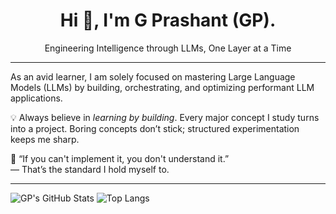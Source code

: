 <h1 align="center">Hi 👋, I'm G Prashant (GP).</h1>
<p align="center">Engineering Intelligence through LLMs, One Layer at a Time</p>

---

As an avid learner, I am solely focused on mastering Large Language Models (LLMs) by building, orchestrating, and optimizing performant LLM applications.

💡 Always believe in *learning by building*. Every major concept I study turns into a project. Boring concepts don’t stick; structured experimentation keeps me sharp.

📌 “If you can't implement it, you don't understand it.”  
— That’s the standard I hold myself to.

---

![GP's GitHub Stats](https://github-readme-stats.vercel.app/api?username=ShadowCoder151&show_icons=true&theme=github_dark)
![Top Langs](https://github-readme-stats.vercel.app/api/top-langs/?username=ShadowCoder151&layout=compact&theme=github_dark)

<!--
**ShadowCoder151/ShadowCoder151** is a ✨ _special_ ✨ repository because its `README.md` (this file) appears on your GitHub profile.

Here are some ideas to get you started:

- 🔭 I’m currently working on ...
- 🌱 I’m currently learning ...
- 👯 I’m looking to collaborate on ...
- 🤔 I’m looking for help with ...
- 💬 Ask me about ...
- 📫 How to reach me: ...
- 😄 Pronouns: ...
- ⚡ Fun fact: ...
-->
